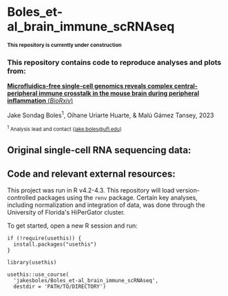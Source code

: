 # Boles_et-al_brain_immune_scRNAseq

<sup>**This repository is currently under construction**</sup>


### This repository contains code to reproduce analyses and plots from:
[**Microfluidics-free single-cell genomics reveals complex central-peripheral immune crosstalk in the mouse brain during peripheral inflammation** (*BioRxiv*)](https://www.biorxiv.org/content/10.1101/2023.10.05.561054v1)

Jake Sondag Boles<sup>1</sup>, Oihane Uriarte Huarte, & Malú Gámez Tansey, 2023

<sup><sup>1</sup> Analysis lead and contact (jake.boles@ufl.edu)</sup>

## Original single-cell RNA sequencing data:

## Code and relevant external resources:
This project was run in R v4.2-4.3. This repository will load version-controlled packages using the `renv` package. Certain key analyses, including normalization and integration of data, was done through the University of Florida's HiPerGator cluster. 

To get started, open a new R session and run:
```
if (!require(usethis)) {
  install.packages("usethis")
}

library(usethis)

usethis::use_course(
  'jakesboles/Boles_et-al_brain_immune_scRNAseq',
  destdir = 'PATH/TO/DIRECTORY')
```
